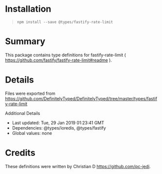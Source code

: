 # Installation
> `npm install --save @types/fastify-rate-limit`

# Summary
This package contains type definitions for fastify-rate-limit ( https://github.com/fastify/fastify-rate-limit#readme ).

# Details
Files were exported from https://github.com/DefinitelyTyped/DefinitelyTyped/tree/master/types/fastify-rate-limit

Additional Details
 * Last updated: Tue, 29 Jan 2019 01:23:41 GMT
 * Dependencies: @types/ioredis, @types/fastify
 * Global values: none

# Credits
These definitions were written by Christian D <https://github.com/pc-jedi>.
